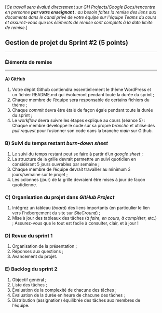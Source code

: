 [*Ce travail sera évalué directement sur GH Projects/Google Docs/rencontre en personne **par votre enseignant** : au besoin faites la remise des liens aux documents dans le canal privé de votre équipe sur l'équipe Teams du cours et assurez-vous que les éléments de remise sont complets à la date limite de remise.*]

## Gestion de projet du Sprint #2 (5 points)

---
### Éléments de remise
---

#### **A) GitHub**
   1) Votre dépôt Github contiendra essentiellement le thème WordPress et un fichier README.md qui évolueront pendant toute la durée du sprint ;
   2) Chaque membre de l’équipe sera responsable de certains fichiers du thème ; 
   3) Chaque *commit* devra être étalé de façon égale pendant toute la durée du sprint ; 
   4) Le *workflow* devra suivre les étapes expliqué au cours (séance 5) : Chaque membre développe le code sur sa propre *branche* et utilise des *pull request* pour fusionner son code dans la branche *main* sur Github.

### **B) Suivi du temps restant *burn-down sheet***
   1) Le suivi du temps restant peut se faire à partir d’un *google sheet* ;
   2) La structure de la grille devrait permettre un suivi quotidien en considérant 5 jours ouvrables par semaine ;
   3) Chaque membre de l’équipe devrait travailler au minimum 3 jours/semaine sur le projet ;
   4) Les colonnes (jour) de la grille devraient être mises à jour de façon quotidienne.

### **C) Organisation du projet dans *GitHub Project***
   1) Intégrez un tableau (*board*) des liens importants (en particulier le lien vers l'hébergement du site sur *SiteGround*) ;
   2) Mise à jour des tableaux des tâches (*à faire*, *en cours*, *à compléter*, etc.) ; Assurez-vous que le tout est facile à consulter, clair, et à jour !

### **D) Revue du **sprint 1****
   1) Organisation de la présentation ;
   2) Réponses aux questions ;
   3) Avancement du projet.

### **E) Backlog du **sprint 2****
   1) Objectif général ;
   2) Liste des tâches ;
   3) Évaluation de la complexité de chacune des tâches ;
   4) Évaluation de la durée en heure de chacune des tâches ;
   5) Distribution (assignation) équilibrée des tâches aux membres de l'équipe.